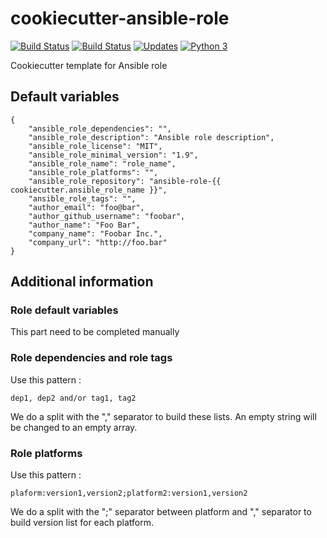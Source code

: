 # cookiecutter-ansible-role

[![Build Status](https://img.shields.io/travis/infOpen/cookiecutter-ansible-role/master.svg?label=travis_master)](https://travis-ci.org/infOpen/cookiecutter-ansible-role)
[![Build Status](https://img.shields.io/travis/infOpen/cookiecutter-ansible-role/develop.svg?label=travis_develop)](https://travis-ci.org/infOpen/cookiecutter-ansible-role)
[![Updates](https://pyup.io/repos/github/infOpen/cookiecutter-ansible-role/shield.svg)](https://pyup.io/repos/github/infOpen/cookiecutter-ansible-role/)
[![Python 3](https://pyup.io/repos/github/infOpen/cookiecutter-ansible-role/python-3-shield.svg)](https://pyup.io/repos/github/infOpen/cookiecutter-ansible-role/)

Cookiecutter template for Ansible role

## Default variables

    {
        "ansible_role_dependencies": "",
        "ansible_role_description": "Ansible role description",
        "ansible_role_license": "MIT",
        "ansible_role_minimal_version": "1.9",
        "ansible_role_name": "role_name",
        "ansible_role_platforms": "",
        "ansible_role_repository": "ansible-role-{{ cookiecutter.ansible_role_name }}",
        "ansible_role_tags": "",
        "author_email": "foo@bar",
        "author_github_username": "foobar",
        "author_name": "Foo Bar",
        "company_name": "Foobar Inc.",
        "company_url": "http://foo.bar"
    }

## Additional information

### Role default variables

This part need to be completed manually

### Role dependencies and role tags

Use this pattern :

    dep1, dep2 and/or tag1, tag2

We do a split with the "," separator to build these lists.
An empty string will be changed to an empty array.

### Role platforms

Use this pattern :

    plaform:version1,version2;platform2:version1,version2

We do a split with the ";" separator between platform and "," separator
to build version list for each platform.

